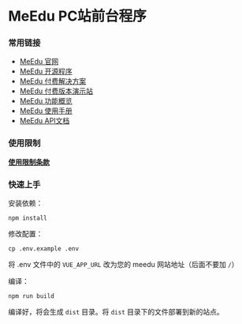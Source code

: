 
# MeEdu PC站前台程序

### 常用链接

- [MeEdu 官网](https://meedu.vip)
- [MeEdu 开源程序](https://github.com/Qsnh/meedu)
- [MeEdu 付费解决方案](https://meedu.vip/price.html)
- [MeEdu 付费版本演示站](https://meedu.vip/cases.html)
- [MeEdu 功能概览](https://www.yuque.com/meedu/fvvkbf/gpx5ed)
- [MeEdu 使用手册](https://www.yuque.com/meedu/fvvkbf)
- [MeEdu API文档](https://meedu-v2-xiaoteng.doc.coding.io/)

### 使用限制

[**使用限制条款**](https://www.yuque.com/meedu/fvvkbf/amfw7z)

### 快速上手

安装依赖：

```
npm install
```

修改配置：

```
cp .env.example .env
```

将 .env 文件中的 `VUE_APP_URL` 改为您的 meedu 网站地址（后面不要加 `/`）

编译：

```
npm run build
```

编译好，将会生成 `dist` 目录。将 `dist` 目录下的文件部署到新的站点。
